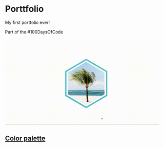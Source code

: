 # Porttfolio

My first portfolio ever!

Part of the #100DaysOfCode

![img](./extras/last_day.gif)

## [Color palette](https://coolors.co/c70000-ffa012-ffe41b-17b81a-35fff8-0008e0-7800e1)


## 